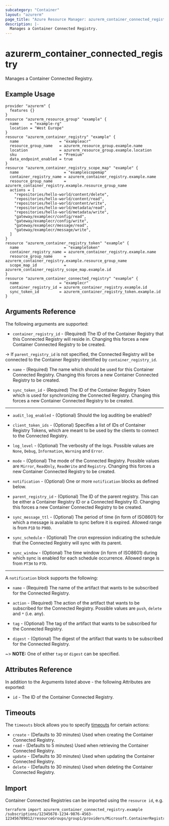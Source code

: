 ```yaml
---
subcategory: "Container"
layout: "azurerm"
page_title: "Azure Resource Manager: azurerm_container_connected_registry"
description: |-
  Manages a Container Connected Registry.
---
```


# azurerm_container_connected_registry

Manages a Container Connected Registry.

## Example Usage

```hcl
provider "azurerm" {
  features {}
}
resource "azurerm_resource_group" "example" {
  name     = "example-rg"
  location = "West Europe"
}
resource "azurerm_container_registry" "example" {
  name                  = "exampleacr"
  resource_group_name   = azurerm_resource_group.example.name
  location              = azurerm_resource_group.example.location
  sku                   = "Premium"
  data_endpoint_enabled = true
}
resource "azurerm_container_registry_scope_map" "example" {
  name                    = "examplescopemap"
  container_registry_name = azurerm_container_registry.example.name
  resource_group_name     = azurerm_container_registry.example.resource_group_name
  actions = [
    "repositories/hello-world/content/delete",
    "repositories/hello-world/content/read",
    "repositories/hello-world/content/write",
    "repositories/hello-world/metadata/read",
    "repositories/hello-world/metadata/write",
    "gateway/examplecr/config/read",
    "gateway/examplecr/config/write",
    "gateway/examplecr/message/read",
    "gateway/examplecr/message/write",
  ]
}
resource "azurerm_container_registry_token" "example" {
  name                    = "exampletoken"
  container_registry_name = azurerm_container_registry.example.name
  resource_group_name     = azurerm_container_registry.example.resource_group_name
  scope_map_id            = azurerm_container_registry_scope_map.example.id
}
resource "azurerm_container_connected_registry" "example" {
  name                  = "examplecr"
  container_registry_id = azurerm_container_registry.example.id
  sync_token_id         = azurerm_container_registry_token.example.id
}
```

## Arguments Reference

The following arguments are supported:

* `container_registry_id` - (Required) The ID of the Container Registry that this Connected Registry will reside in. Changing this forces a new Container Connected Registry to be created.

-> If `parent_registry_id` is not specified, the Connected Registry will be connected to the Container Registry identified by `container_registry_id`.

* `name` - (Required) The name which should be used for this Container Connected Registry. Changing this forces a new Container Connected Registry to be created.

* `sync_token_id` - (Required) The ID of the Container Registry Token which is used for synchronizing the Connected Registry. Changing this forces a new Container Connected Registry to be created.

---

* `audit_log_enabled` - (Optional) Should the log auditing be enabled?

* `client_token_ids` - (Optional) Specifies a list of IDs of Container Registry Tokens, which are meant to be used by the clients to connect to the Connected Registry.

* `log_level` - (Optional) The verbosity of the logs. Possible values are `None`, `Debug`, `Information`, `Warning` and `Error`.

* `mode` - (Optional) The mode of the Connected Registry. Possible values are `Mirror`, `ReadOnly`, `ReadWrite` and `Registry`. Changing this forces a new Container Connected Registry to be created.

* `notification` - (Optional) One or more `notification` blocks as defined below.

* `parent_registry_id` - (Optional) The ID of the parent registry. This can be either a Container Registry ID or a Connected Registry ID. Changing this forces a new Container Connected Registry to be created.

* `sync_message_ttl` - (Optional) The period of time (in form of ISO8601) for which a message is available to sync before it is expired. Allowed range is from `P1D` to `P90D`.

* `sync_schedule` - (Optional) The cron expression indicating the schedule that the Connected Registry will sync with its parent.

* `sync_window` - (Optional) The time window (in form of ISO8601) during which sync is enabled for each schedule occurrence. Allowed range is from `PT3H` to `P7D`.

---

A `notification` block supports the following:

* `name` - (Required) The name of the artifact that wants to be subscribed for the Connected Registry.

* `action` - (Required) The action of the artifact that wants to be subscribed for the Connected Registry. Possible values are `push`, `delete` and `*` (i.e. any).

* `tag` - (Optional) The tag of the artifact that wants to be subscribed for the Connected Registry.

* `digest` - (Optional) The digest of the artifact that wants to be subscribed for the Connected Registry.

~> **NOTE:** One of either `tag` or `digest` can be specified.

## Attributes Reference

In addition to the Arguments listed above - the following Attributes are exported:

* `id` - The ID of the Container Connected Registry.

## Timeouts

The `timeouts` block allows you to specify [timeouts](https://www.terraform.io/language/resources/syntax#operation-timeouts) for certain actions:

* `create` - (Defaults to 30 minutes) Used when creating the Container Connected Registry.
* `read` - (Defaults to 5 minutes) Used when retrieving the Container Connected Registry.
* `update` - (Defaults to 30 minutes) Used when updating the Container Connected Registry.
* `delete` - (Defaults to 30 minutes) Used when deleting the Container Connected Registry.

## Import

Container Connected Registries can be imported using the `resource id`, e.g.

```shell
terraform import azurerm_container_connected_registry.example /subscriptions/12345678-1234-9876-4563-123456789012/resourceGroups/group1/providers/Microsoft.ContainerRegistry/registries/registry1/connectedRegistries/registry1
```

